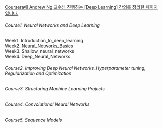 <u>Coursera에 Andrew Ng 교수님 진행하는 [Deep Learning] 강의를 정리한 페이지 입니다.</u>


###### Course1. Neural Networks and Deep Learning
Week1. Introduction_to_deep_learning      
<a href="https://rawgit.com/notyetend/DeepLearning_AndrewNg/master/notes/Course1Week2_Neural_Networks_Basics.html" target="_blank">Week2. Neural_Networks_Basics</a>      
Week3. Shallow_neural_networks      
Week4. Deep_Neural_Networks      

###### Course2. Improving Deep Neural Networks_Hyperparameter tuning, Regularization and Optimization

###### Course3. Structuring Machine Learning Projects

###### Course4. Convolutional Neural Networks

###### Course5. Sequence Models
